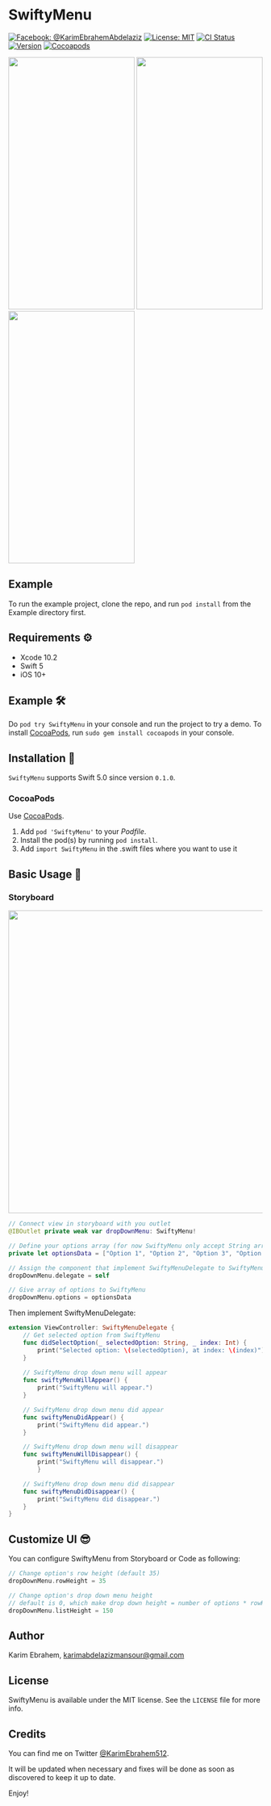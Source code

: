 # SwiftyMenu

[![Facebook: @KarimEbrahemAbdelaziz](http://img.shields.io/badge/contact-%40KarimEbrahem-70a1fb.svg?style=flat)](https://www.facebook.com/KarimEbrahemAbdelaziz)
[![License: MIT](http://img.shields.io/badge/license-MIT-70a1fb.svg?style=flat)](https://github.com/KarimEbrahemAbdelaziz/SwiftyMenu/blob/master/README.md)
[![CI Status](https://img.shields.io/travis/KarimEbrahemAbdelaziz/SwiftyMenu/master.svg?style=flat)](https://travis-ci.org/KarimEbrahemAbdelaziz/SwiftyMenu.svg?branch=master)
[![Version](http://img.shields.io/badge/version-0.2.1-green.svg?style=flat)](https://cocoapods.org/pods/SwiftyMenu)
[![Cocoapods](http://img.shields.io/badge/Cocoapods-available-green.svg?style=flat)](https://cocoadocs.org/pods/SwiftyMenu/)

<img src="https://github.com/KarimEbrahemAbdelaziz/SwiftyMenu/blob/master/Screenshots/2.gif" width="250" height="500"> <img src="https://github.com/KarimEbrahemAbdelaziz/SwiftyMenu/blob/master/Screenshots/1.png" width="250" height="500"> <img src="https://github.com/KarimEbrahemAbdelaziz/SwiftyMenu/blob/master/Screenshots/3.png" width="250" height="500">

## Example

To run the example project, clone the repo, and run `pod install` from the Example directory first.

## Requirements ⚙️

* Xcode 10.2
* Swift 5
* iOS 10+

## Example 🛠

Do `pod try SwiftyMenu` in your console and run the project to try a demo.
To install [CocoaPods](http://www.cocoapods.org), run `sudo gem install cocoapods` in your console.

## Installation 📱

`SwiftyMenu` supports Swift 5.0 since version `0.1.0`.

### CocoaPods

Use [CocoaPods](http://www.cocoapods.org).

1. Add `pod 'SwiftyMenu'` to your *Podfile*.
2. Install the pod(s) by running `pod install`.
3. Add `import SwiftyMenu` in the .swift files where you want to use it

## Basic Usage 💎

### Storyboard

<img src="https://github.com/KarimEbrahemAbdelaziz/SwiftyMenu/blob/master/Screenshots/4.gif" width="800" height="600">

```swift
// Connect view in storyboard with you outlet
@IBOutlet private weak var dropDownMenu: SwiftyMenu!

// Define your options array (for now SwiftyMenu only accept String array, soon it'll be generic 😉)
private let optionsData = ["Option 1", "Option 2", "Option 3", "Option 4"]

// Assign the component that implement SwiftyMenuDelegate to SwiftyMenu component
dropDownMenu.delegate = self

// Give array of options to SwiftyMenu
dropDownMenu.options = optionsData
```

Then implement SwiftyMenuDelegate:

```swift
extension ViewController: SwiftyMenuDelegate {
    // Get selected option from SwiftyMenu
    func didSelectOption(_ selectedOption: String, _ index: Int) {
        print("Selected option: \(selectedOption), at index: \(index)")
    }
    
    // SwiftyMenu drop down menu will appear
    func swiftyMenuWillAppear() {
        print("SwiftyMenu will appear.")
    }

    // SwiftyMenu drop down menu did appear
    func swiftyMenuDidAppear() {
        print("SwiftyMenu did appear.")
    }

    // SwiftyMenu drop down menu will disappear
    func swiftyMenuWillDisappear() {
        print("SwiftyMenu will disappear.")
        }

    // SwiftyMenu drop down menu did disappear
    func swiftyMenuDidDisappear() {
        print("SwiftyMenu did disappear.")
    }
}
```
## Customize UI 😎

You can configure SwiftyMenu from Storyboard or Code as following:

```swift
// Change option's row height (default 35)
dropDownMenu.rowHeight = 35

// Change option's drop down menu height 
// default is 0, which make drop down height = number of options * rowHeight
dropDownMenu.listHeight = 150
````

## Author

Karim Ebrahem, karimabdelazizmansour@gmail.com

## License

SwiftyMenu is available under the MIT license. See the `LICENSE` file for more info.

## Credits

You can find me on Twitter [@KarimEbrahem512](https://twitter.com/KarimEbrahem512).

It will be updated when necessary and fixes will be done as soon as discovered to keep it up to date.

Enjoy!
